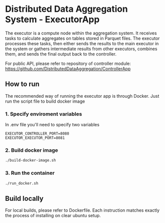 # Distributed Data Aggregation System - ExecutorApp
The executor is a compute node within the aggregation system. It receives tasks to calculate aggregates on tables stored in Parquet files. The executor processes these tasks, then either sends the results to the main executor in the system or gathers intermediate results from other executors, combines them, and sends the final output back to the controller.

For public API, please refer to repository of controller module: https://github.com/DistributedDataAggregation/ControllerApp

## How to run
The recommended way of running the executor app is through Docker. Just run the script file to build docker image

### 1. Specify enviroment variables
In .env file you'll need to specify two variables
```
EXECUTOR_CONTROLLER_PORT=8080
EXECUTOR_EXECUTOR_PORT=8081
```

### 2. Build docker image

```bash
./build-docker-image.sh
```
### 3. Run the container 
```bash
./run_docker.sh
```

## Build locally
For local builds, please refer to Dockerfile.
Each instruction matches exactly the process of installing on clear ubuntu setup.
